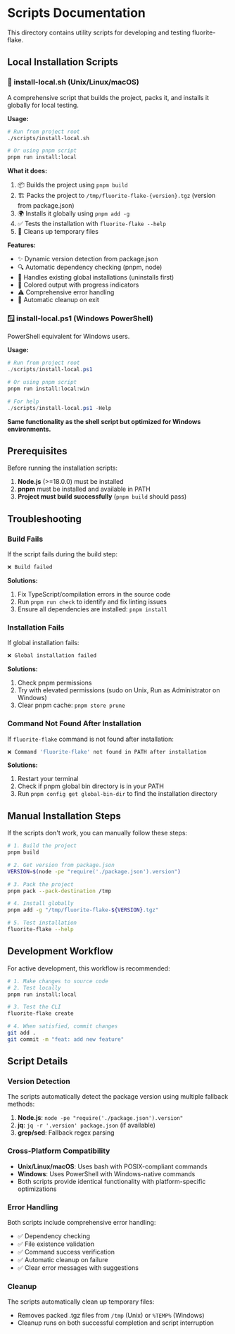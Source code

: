 # Scripts Documentation

This directory contains utility scripts for developing and testing fluorite-flake.

## Local Installation Scripts

### 🚀 install-local.sh (Unix/Linux/macOS)

A comprehensive script that builds the project, packs it, and installs it globally for local testing.

**Usage:**
```bash
# Run from project root
./scripts/install-local.sh

# Or using pnpm script
pnpm run install:local
```

**What it does:**
1. 📦 Builds the project using `pnpm build`
2. 🏗️ Packs the project to `/tmp/fluorite-flake-{version}.tgz` (version from package.json)
3. 🌍 Installs it globally using `pnpm add -g`
4. ✅ Tests the installation with `fluorite-flake --help`
5. 🧹 Cleans up temporary files

**Features:**
- ✨ Dynamic version detection from package.json
- 🔍 Automatic dependency checking (pnpm, node)
- 🔄 Handles existing global installations (uninstalls first)
- 🎨 Colored output with progress indicators
- ⚠️ Comprehensive error handling
- 🧹 Automatic cleanup on exit

### 🪟 install-local.ps1 (Windows PowerShell)

PowerShell equivalent for Windows users.

**Usage:**
```powershell
# Run from project root
./scripts/install-local.ps1

# Or using pnpm script
pnpm run install:local:win

# For help
./scripts/install-local.ps1 -Help
```

**Same functionality as the shell script but optimized for Windows environments.**

## Prerequisites

Before running the installation scripts:

1. **Node.js** (>=18.0.0) must be installed
2. **pnpm** must be installed and available in PATH
3. **Project must build successfully** (`pnpm build` should pass)

## Troubleshooting

### Build Fails
If the script fails during the build step:
```bash
❌ Build failed
```

**Solutions:**
1. Fix TypeScript/compilation errors in the source code
2. Run `pnpm run check` to identify and fix linting issues
3. Ensure all dependencies are installed: `pnpm install`

### Installation Fails
If global installation fails:
```bash
❌ Global installation failed
```

**Solutions:**
1. Check pnpm permissions
2. Try with elevated permissions (sudo on Unix, Run as Administrator on Windows)
3. Clear pnpm cache: `pnpm store prune`

### Command Not Found After Installation
If `fluorite-flake` command is not found after installation:
```bash
❌ Command 'fluorite-flake' not found in PATH after installation
```

**Solutions:**
1. Restart your terminal
2. Check if pnpm global bin directory is in your PATH
3. Run `pnpm config get global-bin-dir` to find the installation directory

## Manual Installation Steps

If the scripts don't work, you can manually follow these steps:

```bash
# 1. Build the project
pnpm build

# 2. Get version from package.json
VERSION=$(node -pe "require('./package.json').version")

# 3. Pack the project
pnpm pack --pack-destination /tmp

# 4. Install globally
pnpm add -g "/tmp/fluorite-flake-${VERSION}.tgz"

# 5. Test installation
fluorite-flake --help
```

## Development Workflow

For active development, this workflow is recommended:

```bash
# 1. Make changes to source code
# 2. Test locally
pnpm run install:local

# 3. Test the CLI
fluorite-flake create

# 4. When satisfied, commit changes
git add .
git commit -m "feat: add new feature"
```

## Script Details

### Version Detection

The scripts automatically detect the package version using multiple fallback methods:

1. **Node.js**: `node -pe "require('./package.json').version"`
2. **jq**: `jq -r '.version' package.json` (if available)
3. **grep/sed**: Fallback regex parsing

### Cross-Platform Compatibility

- **Unix/Linux/macOS**: Uses bash with POSIX-compliant commands
- **Windows**: Uses PowerShell with Windows-native commands
- Both scripts provide identical functionality with platform-specific optimizations

### Error Handling

Both scripts include comprehensive error handling:
- ✅ Dependency checking
- ✅ File existence validation
- ✅ Command success verification
- ✅ Automatic cleanup on failure
- ✅ Clear error messages with suggestions

### Cleanup

The scripts automatically clean up temporary files:
- Removes packed .tgz files from `/tmp` (Unix) or `%TEMP%` (Windows)
- Cleanup runs on both successful completion and script interruption
